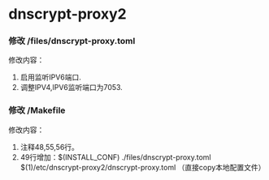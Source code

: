 # dnscrypt-proxy2

### 修改 /files/dnscrypt-proxy.toml

修改内容：

1. 启用监听IPV6端口.
2. 调整IPV4,IPV6监听端口为7053.

### 修改 /Makefile

修改内容：

1. 注释48,55,56行。
2. 49行增加：$(INSTALL_CONF) ./files/dnscrypt-proxy.toml $(1)/etc/dnscrypt-proxy2/dnscrypt-proxy.toml （直接copy本地配置文件）
